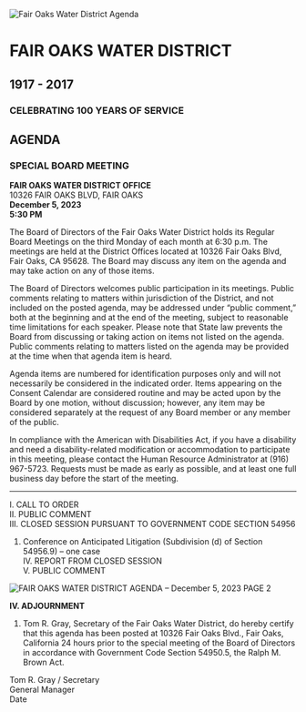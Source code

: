 <!-- Page 1 -->
![Fair Oaks Water District Agenda](https://example.com/image.png)

# FAIR OAKS WATER DISTRICT
## 1917 - 2017
### CELEBRATING 100 YEARS OF SERVICE

## AGENDA
### SPECIAL BOARD MEETING

**FAIR OAKS WATER DISTRICT OFFICE**  
10326 FAIR OAKS BLVD, FAIR OAKS  
**December 5, 2023**  
**5:30 PM**

The Board of Directors of the Fair Oaks Water District holds its Regular Board Meetings on the third Monday of each month at 6:30 p.m. The meetings are held at the District Offices located at 10326 Fair Oaks Blvd, Fair Oaks, CA 95628. The Board may discuss any item on the agenda and may take action on any of those items.

The Board of Directors welcomes public participation in its meetings. Public comments relating to matters within jurisdiction of the District, and not included on the posted agenda, may be addressed under “public comment,” both at the beginning and at the end of the meeting, subject to reasonable time limitations for each speaker. Please note that State law prevents the Board from discussing or taking action on items not listed on the agenda. Public comments relating to matters listed on the agenda may be provided at the time when that agenda item is heard.

Agenda items are numbered for identification purposes only and will not necessarily be considered in the indicated order. Items appearing on the Consent Calendar are considered routine and may be acted upon by the Board by one motion, without discussion; however, any item may be considered separately at the request of any Board member or any member of the public.

In compliance with the American with Disabilities Act, if you have a disability and need a disability-related modification or accommodation to participate in this meeting, please contact the Human Resource Administrator at (916) 967-5723. Requests must be made as early as possible, and at least one full business day before the start of the meeting.

---

I. CALL TO ORDER  
II. PUBLIC COMMENT  
III. CLOSED SESSION PURSUANT TO GOVERNMENT CODE SECTION 54956  
   1. Conference on Anticipated Litigation (Subdivision (d) of Section 54956.9) – one case  
IV. REPORT FROM CLOSED SESSION  
V. PUBLIC COMMENT  
<!-- Page 2 -->
![FAIR OAKS WATER DISTRICT AGENDA – December 5, 2023 PAGE 2](https://via.placeholder.com/993x768.png?text=FAIR+OAKS+WATER+DISTRICT+AGENDA+%E2%80%93+December+5%2C+2023+PAGE+2)

**IV. ADJOURNMENT**

1. Tom R. Gray, Secretary of the Fair Oaks Water District, do hereby certify that this agenda has been posted at 10326 Fair Oaks Blvd., Fair Oaks, California 24 hours prior to the special meeting of the Board of Directors in accordance with Government Code Section 54950.5, the Ralph M. Brown Act.

Tom R. Gray / Secretary  
General Manager  
Date  

